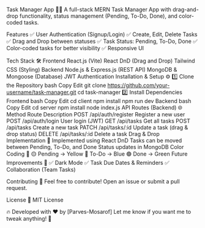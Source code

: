Task Manager App 📝🚀
A full-stack MERN Task Manager App with drag-and-drop functionality, status management (Pending, To-Do, Done), and color-coded tasks.

Features
✅ User Authentication (Signup/Login)
✅ Create, Edit, Delete Tasks
✅ Drag and Drop between statuses
✅ Task Status: Pending, To-Do, Done
✅ Color-coded tasks for better visibility
✅ Responsive UI

Tech Stack 🛠️
Frontend
React.js (Vite)
React DnD (Drag and Drop)
Tailwind CSS (Styling)
Backend
Node.js & Express.js (REST API)
MongoDB & Mongoose (Database)
JWT Authentication
Installation & Setup ⚙️
1️⃣ Clone the Repository
bash
Copy
Edit
git clone https://github.com/your-username/task-manager.git
cd task-manager
2️⃣ Install Dependencies
Frontend
bash
Copy
Edit
cd client
npm install
npm run dev
Backend
bash
Copy
Edit
cd server
npm install
node index.js
API Routes (Backend) 🌐
Method	Route	Description
POST	/api/auth/register	Register a new user
POST	/api/auth/login	User login (JWT)
GET	/api/tasks	Get all tasks
POST	/api/tasks	Create a new task
PATCH	/api/tasks/:id	Update a task (drag & drop status)
DELETE	/api/tasks/:id	Delete a task
Drag & Drop Implementation 🎯
Implemented using React DnD
Tasks can be moved between Pending, To-Do, and Done
Status updates in MongoDB
Color Coding 🎨
🟡 Pending → Yellow
🔵 To-Do → Blue
🟢 Done → Green
Future Improvements 🚀
✅ Dark Mode
✅ Task Due Dates & Reminders
✅ Collaboration (Team Tasks)

Contributing 🤝
Feel free to contribute! Open an issue or submit a pull request.

License 📜
MIT License

🔥 Developed with ❤️ by [Parves-Mosarof]
Let me know if you want me to tweak anything! 🚀